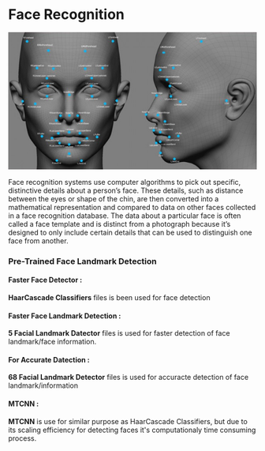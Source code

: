 # Face Recognition 

 ![Face Recognition -img](https://github.com/mitesh55/Deep_Learning_projects/blob/main/Face%20Recognition%20(%20dlib%2C%20mtcnn%2C%20haarcascade%20)/images/face_rec.jpg)
 
 Face recognition systems use computer algorithms to pick out specific, distinctive details about a person’s face. These details, such as distance between the eyes or shape of the chin, are then converted into a mathematical representation and compared to data on other faces collected in a face recognition database. The data about a particular face is often called a face template and is distinct from a photograph because it’s designed to only include certain details that can be used to distinguish one face from another. 

### Pre-Trained Face Landmark Detection 

#### Faster Face Detector :

**HaarCascade Classifiers** files is been used for face detection 

#### Faster Face Landmark Detection :

**5 Facial Landmark Datector** files is used for faster detection of face landmark/face information.

#### For Accurate Datection :

**68 Facial Landmark Detector** files is used for accuracte detection of face landmark/information

#### MTCNN :

**MTCNN** is use for similar purpose as HaarCascade Classifiers, but due to its scaling efficiency for detecting faces it's computationaly time consuming process.


